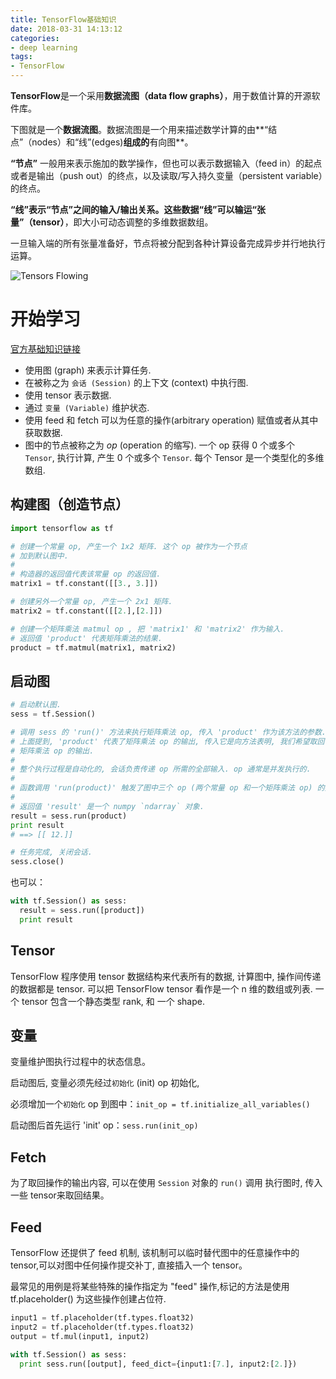 ```yaml
---
title: TensorFlow基础知识
date: 2018-03-31 14:13:12
categories: 
- deep learning
tags:
- TensorFlow
---
```




**TensorFlow**是一个采用**数据流图（data flow graphs）**，用于数值计算的开源软件库。

下图就是一个**数据流图**。数据流图是一个用来描述数学计算的由**“结点”（nodes）和“线”(edges)**组成的**有向图**。

**“节点”** 一般用来表示施加的数学操作，但也可以表示数据输入（feed in）的起点或者是输出（push out）的终点，以及读取/写入持久变量（persistent variable）的终点。

**“线”**表示“节点”之间的输入/输出关系。这些数据“线”可以输运**“张量”（tensor）**，即大小可动态调整的多维数据数组。

一旦输入端的所有张量准备好，节点将被分配到各种计算设备完成异步并行地执行运算。

![Tensors Flowing](http://www.tensorfly.cn/images/tensors_flowing.gif)

# 开始学习

[官方基础知识链接](http://www.tensorfly.cn/tfdoc/get_started/basic_usage.html)

- 使用图 (graph) 来表示计算任务.
- 在被称之为 `会话 (Session)` 的上下文 (context) 中执行图.
- 使用 tensor 表示数据.
- 通过 `变量 (Variable)` 维护状态.
- 使用 feed 和 fetch 可以为任意的操作(arbitrary operation) 赋值或者从其中获取数据.
- 图中的节点被称之为 *op* (operation 的缩写). 一个 op 获得 0 个或多个 `Tensor`, 执行计算,
  产生 0 个或多个 `Tensor`. 每个 Tensor 是一个类型化的多维数组.

## 构建图（创造节点）

```python
import tensorflow as tf

# 创建一个常量 op, 产生一个 1x2 矩阵. 这个 op 被作为一个节点
# 加到默认图中.
#
# 构造器的返回值代表该常量 op 的返回值.
matrix1 = tf.constant([[3., 3.]])

# 创建另外一个常量 op, 产生一个 2x1 矩阵.
matrix2 = tf.constant([[2.],[2.]])

# 创建一个矩阵乘法 matmul op , 把 'matrix1' 和 'matrix2' 作为输入.
# 返回值 'product' 代表矩阵乘法的结果.
product = tf.matmul(matrix1, matrix2)
```

## 启动图

```python
# 启动默认图.
sess = tf.Session()

# 调用 sess 的 'run()' 方法来执行矩阵乘法 op, 传入 'product' 作为该方法的参数. 
# 上面提到, 'product' 代表了矩阵乘法 op 的输出, 传入它是向方法表明, 我们希望取回
# 矩阵乘法 op 的输出.
#
# 整个执行过程是自动化的, 会话负责传递 op 所需的全部输入. op 通常是并发执行的.
# 
# 函数调用 'run(product)' 触发了图中三个 op (两个常量 op 和一个矩阵乘法 op) 的执行.
#
# 返回值 'result' 是一个 numpy `ndarray` 对象.
result = sess.run(product)
print result
# ==> [[ 12.]]

# 任务完成, 关闭会话.
sess.close()
```

也可以：

```python
with tf.Session() as sess:
  result = sess.run([product])
  print result
```

## Tensor

TensorFlow 程序使用 tensor 数据结构来代表所有的数据, 计算图中, 操作间传递的数据都是 tensor.
可以把 TensorFlow tensor 看作是一个 n 维的数组或列表. 一个 tensor 包含一个静态类型 rank, 和
一个 shape. 

## 变量

变量维护图执行过程中的状态信息。

启动图后, 变量必须先经过`初始化` (init) op 初始化,

必须增加一个`初始化` op 到图中：`init_op = tf.initialize_all_variables()`

启动图后首先运行 'init' op：`sess.run(init_op)`

## Fetch

为了取回操作的输出内容, 可以在使用 `Session` 对象的 `run()` 调用 执行图时, 传入一些 tensor来取回结果。

## Feed

TensorFlow 还提供了 feed 机制, 该机制可以临时替代图中的任意操作中的 tensor,可以对图中任何操作提交补丁, 直接插入一个 tensor。

最常见的用例是将某些特殊的操作指定为 "feed" 操作,标记的方法是使用 tf.placeholder() 为这些操作创建占位符. 

```python
input1 = tf.placeholder(tf.types.float32)
input2 = tf.placeholder(tf.types.float32)
output = tf.mul(input1, input2)

with tf.Session() as sess:
  print sess.run([output], feed_dict={input1:[7.], input2:[2.]})
```

